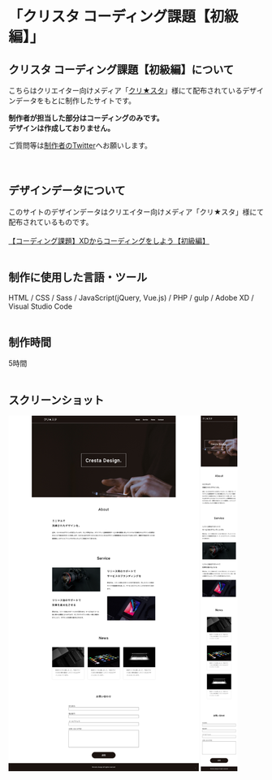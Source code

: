 # 「クリスタ コーディング課題【初級編】」

## クリスタ コーディング課題【初級編】について
こちらはクリエイター向けメディア「[クリ★スタ](https://crestadesign.org/)」様にて配布されているデザインデータをもとに制作したサイトです。

**制作者が担当した部分はコーディングのみです。<br>
デザインは作成しておりません。**

ご質問等は[制作者のTwitter](https://twitter.com/foolish_pine)へお願いします。<br>
<br>
<br>

## デザインデータについて
このサイトのデザインデータはクリエイター向けメディア「クリ★スタ」様にて配布されているものです。<br>
<br>
[【コーディング課題】XDからコーディングをしよう【初級編】](https://crestadesign.org/cording-first/)
<br>
<br>

## 制作に使用した言語・ツール
HTML / CSS / Sass / JavaScript(jQuery, Vue.js) / PHP / gulp / Adobe XD / Visual Studio Code
<br>
<br>

## 制作時間
5時間
<br>
<br>

## スクリーンショット
<img src="https://github.com/foolish-pine/Cresta_beginner/blob/master/src/img/cresta1_pc.png?raw=true" height=700px> <img src="https://github.com/foolish-pine/Cresta_beginner/blob/master/src/img/cresta1_sp.png?raw=true" height=700px>
